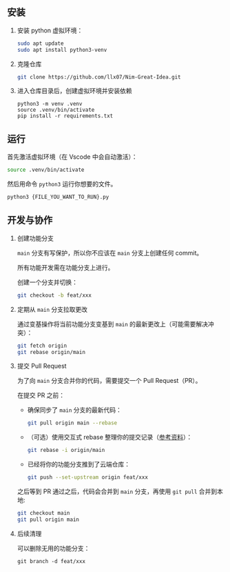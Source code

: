 ## 安装


1. 安装 python 虚拟环境：
    ```sh
    sudo apt update
    sudo apt install python3-venv
    ```


1. 克隆仓库

    ```sh
    git clone https://github.com/llx07/Nim-Great-Idea.git
    ```

1. 进入仓库目录后，创建虚拟环境并安装依赖
    ```
    python3 -m venv .venv
    source .venv/bin/activate
    pip install -r requirements.txt
    ```


## 运行

首先激活虚拟环境（在 Vscode 中会自动激活）：
```sh
source .venv/bin/activate
```

然后用命令 `python3` 运行你想要的文件。
```sh
python3 {FILE_YOU_WANT_TO_RUN}.py
```

## 开发与协作

1. 创建功能分支

    `main` 分支有写保护，所以你不应该在 `main` 分支上创建任何 commit。

    所有功能开发需在功能分支上进行。

    创建一个分支并切换：

    ```sh
    git checkout -b feat/xxx
    ```

1. 定期从 `main` 分支拉取更改

    通过变基操作将当前功能分支变基到 `main` 的最新更改上（可能需要解决冲突）：

    ```sh
    git fetch origin
    git rebase origin/main
    ```


1. 提交 Pull Request

    为了向 `main` 分支合并你的代码，需要提交一个 Pull Request（PR）。

    在提交 PR 之前：

    - 确保同步了 `main` 分支的最新代码：
        ```sh
        git pull origin main --rebase
        ```    

    - （可选）使用交互式 rebase 整理你的提交记录（[参考资料](https://www.jianshu.com/p/c1e9590c520f)）：
        ```sh
        git rebase -i origin/main
        ```

    - 已经将你的功能分支推到了云端仓库：
        ```sh
        git push --set-upstream origin feat/xxx
        ```

    之后等到 PR 通过之后，代码会合并到 `main` 分支，再使用 `git pull` 合并到本地:
    ```sh
    git checkout main
    git pull origin main
    ```

1. 后续清理

    可以删除无用的功能分支：
    ```
    git branch -d feat/xxx
    ```
